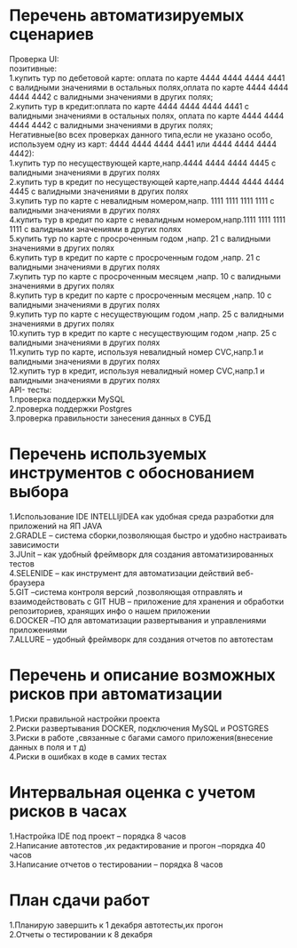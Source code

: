 # Перечень автоматизируемых сценариев #
Проверка UI:  
позитивные:  
1.купить тур по дебетовой карте: оплата по карте 4444 4444 4444 4441 с валидными значениями в остальных полях,оплата по карте 4444 4444 4444 4442 с валидными значениями в других полях;  
2.купить тур в кредит:оплата по карте 4444 4444 4444 4441 с валидными значениями в остальных полях, оплата по карте 4444 4444 4444 4442 с валидными значениями в других полях;   
Негативные(во всех проверках данного типа,если не указано особо, используем одну из карт: 4444 4444 4444 4441 или 4444 4444 4444 4442):   
1.купить тур по несуществующей карте,напр.4444 4444 4444 4445 с валидными значениями в других полях  
2.купить тур в кредит по несуществующей карте,напр.4444 4444 4444 4445 с валидными значениями в других полях  
3.купить тур по  карте с невалидным номером,напр. 1111 1111 1111 1111 с валидными значениями в других полях  
4.купить тур в кредит по карте с невалидным номером,напр.1111 1111 1111 1111  с валидными значениями в других полях  
5.купить тур по  карте с просроченным годом ,напр. 21 с валидными значениями в других полях  
6.купить тур в кредит по  карте с просроченным годом ,напр. 21 с валидными значениями в других полях  
7.купить тур по  карте с просроченным месяцем ,напр. 10 с валидными значениями в других полях  
8.купить тур в кредит по  карте с просроченным месяцем ,напр. 10 с валидными значениями в других полях  
9.купить тур по  карте с несуществующим годом ,напр. 25 с валидными значениями в других полях  
10.купить тур в кредит по  карте с несуществующим годом ,напр. 25 с валидными значениями в других полях  
11.купить тур по карте, используя невалидный номер CVC,напр.1 и валидными значениями в других полях  
12.купить тур в кредит, используя невалидный номер CVC,напр.1 и валидными значениями в других полях  
АРI- тесты:  
1.проверка поддержки MySQL  
2.проверка поддержки Postgres  
3.проверка правильности занесения данных в СУБД  
# Перечень используемых инструментов с обоснованием выбора #
1.Использование IDE INTELLIjIDEA как удобная среда разработки для приложений на ЯП JAVA  
2.GRADLE – система сборки,позволяющая быстро и удобно настраивать зависимости   
3.JUnit – как удобный фреймворк для создания автоматизированных тестов  
4.SELENIDE – как инструмент для автоматизации действий веб-браузера  
5.GIT –система контроля версий ,позволяющая отправлять и взаимодействовать с GIT HUB – приложение для хранения и обработки репозиториев, хранящих инфо о нашем приложении  
6.DOCKER –ПО для автоматизации развертывания и управлениями приложениями  
7.ALLURE – удобный фреймворк для создания отчетов по автотестам  
# Перечень и описание возможных рисков при автоматизации #
1.Риски правильной настройки проекта  
2.Риски развертывания DOCKER, подключения MySQL и POSTGRES  
3.Риски в работе ,связанные с багами самого приложения(внесение данных в поля и т д)  
4.Риски в ошибках в коде в самих тестах  
# Интервальная оценка с учетом рисков в часах # 
1.Настройка IDE под проект – порядка 8 часов  
2.Написание автотестов ,их редактирование и прогон –порядка 40 часов  
3.Написание отчетов о тестировании – порядка 8 часов  
# План сдачи работ #
1.Планирую завершить к 1 декабря автотесты,их прогон  
2.Отчеты о тестировании к 8 декабря
